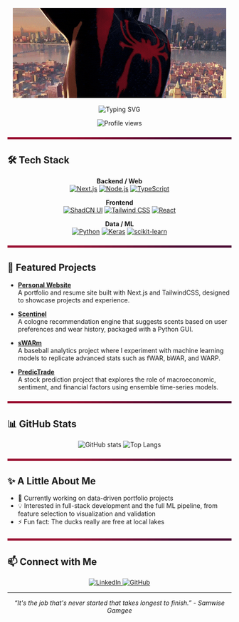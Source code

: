 <p align="center">
  <img src="https://github.com/NairSiddharth/NairSiddharth/blob/main/assets/spiderverse.gif" alt="Banner" />
</p>

<p align="center">
  <img src="https://readme-typing-svg.demolab.com?font=Fira+Code&weight=600&pause=1000&color=C31432&center=true&vCenter=true&width=700&lines=Just+a+chill+dude+who+loves+to+code;Building+full-stack+applications+in+my+free+time;Doing+data+analysis+to+justify+my+hobbies" alt="Typing SVG" />
</p>

<p align="center">
  <img src="https://counter.kuber.studio/NairSiddharth/dark/count.svg" alt="Profile views"/>
</p>

<p align="center">
  <img src="https://raw.githubusercontent.com/NairSiddharth/NairSiddharth/main/assets/witching-hour-divider.svg" width="100%" height="5px" />
</p>

## 🛠️ Tech Stack
<p align="center">
  <b>Backend / Web</b><br>
  <a href="https://nextjs.org/"><img src="https://img.shields.io/badge/Next.js-240b36?style=for-the-badge&logo=nextdotjs&logoColor=white" alt="Next.js" /></a>
  <a href="https://nodejs.org/"><img src="https://img.shields.io/badge/Node.js-c31432?style=for-the-badge&logo=node.js&logoColor=white" alt="Node.js" /></a>
  <a href="https://www.typescriptlang.org/"><img src="https://img.shields.io/badge/TypeScript-240b36?style=for-the-badge&logo=typescript&logoColor=white" alt="TypeScript" /></a>
</p>

<p align="center">
  <b>Frontend</b><br>
  <a href="https://ui.shadcn.com/"><img src="https://img.shields.io/badge/ShadCN_UI-c31432?style=for-the-badge&logo=radixui&logoColor=white" alt="ShadCN UI" /></a>
  <a href="https://tailwindcss.com/"><img src="https://img.shields.io/badge/Tailwind_CSS-240b36?style=for-the-badge&logo=tailwind-css&logoColor=white" alt="Tailwind CSS" /></a>
  <a href="https://react.dev/"><img src="https://img.shields.io/badge/React-c31432?style=for-the-badge&logo=react&logoColor=white" alt="React" /></a>
</p>

<p align="center">
  <b>Data / ML</b><br>
  <a href="https://www.python.org/"><img src="https://img.shields.io/badge/Python-240b36?style=for-the-badge&logo=python&logoColor=white" alt="Python" /></a>
  <a href="https://keras.io/"><img src="https://img.shields.io/badge/Keras-c31432?style=for-the-badge&logo=keras&logoColor=white" alt="Keras" /></a>
  <a href="https://scikit-learn.org/"><img src="https://img.shields.io/badge/scikit--learn-240b36?style=for-the-badge&logo=scikitlearn&logoColor=white" alt="scikit-learn" /></a>
</p>

<p align="center">
  <img src="https://raw.githubusercontent.com/NairSiddharth/NairSiddharth/main/assets/witching-hour-divider.svg" width="100%" height="5px" />
</p>

## 🚀 Featured Projects
- [**Personal Website**](https://github.com/NairSiddharth/Personal-Website)  
  A portfolio and resume site built with Next.js and TailwindCSS, designed to showcase projects and experience.

- [**Scentinel**](https://github.com/NairSiddharth/Scentinel)  
  A cologne recommendation engine that suggests scents based on user preferences and wear history, packaged with a Python GUI.

- [**sWARm**](https://github.com/NairSiddharth/sWARm)  
  A baseball analytics project where I experiment with machine learning models to replicate advanced stats such as fWAR, bWAR, and WARP.

- [**PredicTrade**](https://github.com/NairSiddharth/PredicTrade)  
  A stock prediction project that explores the role of macroeconomic, sentiment, and financial factors using ensemble time-series models.

<p align="center">
  <img src="https://raw.githubusercontent.com/NairSiddharth/NairSiddharth/main/assets/witching-hour-divider.svg" width="100%" height="5px" />
</p>

## 📊 GitHub Stats
<p align="center">
  <img src="https://github-readme-stats.vercel.app/api?username=NairSiddharth&show_icons=true&hide_title=true&hide_border=true&count_private=true&theme=tokyonight" alt="GitHub stats"/>
  <img src="https://github-readme-stats.vercel.app/api/top-langs/?username=NairSiddharth&layout=compact&langs_count=6&hide_title=true&hide_border=true&theme=tokyonight" alt="Top Langs"/>
</p>

<p align="center">
  <img src="https://raw.githubusercontent.com/NairSiddharth/NairSiddharth/main/assets/witching-hour-divider.svg" width="100%" height="5px" />
</p>

## ✨ A Little About Me

- 🔭 Currently working on data-driven portfolio projects  
- 💡 Interested in full-stack development and the full ML pipeline, from feature selection to visualization and validation  
- ⚡ Fun fact: The ducks really are free at local lakes

<p align="center">
  <img src="https://raw.githubusercontent.com/NairSiddharth/NairSiddharth/main/assets/witching-hour-divider.svg" width="100%" height="5px" />
</p>

## 📫 Connect with Me
<p align="center">
  <a href="https://www.linkedin.com/in/siddharthnair01">
    <img src="https://img.shields.io/badge/LinkedIn-c31432?style=for-the-badge&logo=linkedin&logoColor=white" alt="LinkedIn" />
  </a>
  <a href="https://github.com/NairSiddharth">
    <img src="https://img.shields.io/badge/GitHub-240b36?style=for-the-badge&logo=github&logoColor=white" alt="GitHub" />
  </a>
</p>

---

<p align="center">
  <i>“It's the job that's never started that takes longest to finish.” - Samwise Gamgee</i>
</p>
